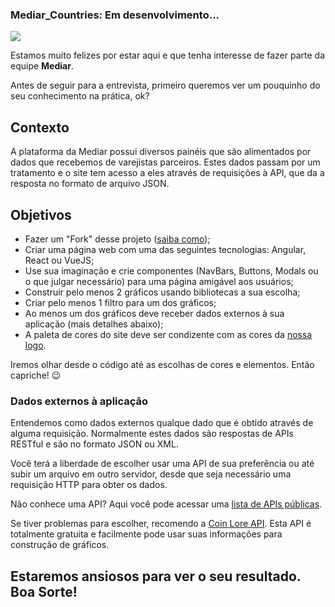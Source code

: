### Mediar_Countries: Em desenvolvimento...

![](https://mediarsolutions.com/wp-content/uploads/2021/02/teste_tecnico_front.png)

Estamos muito felizes por estar aqui e que tenha interesse de fazer parte da equipe **Mediar**.

Antes de seguir para a entrevista, primeiro queremos ver um pouquinho do seu conhecimento na prática, ok?

## Contexto
A plataforma da Mediar possui diversos painéis que são alimentados por dados que recebemos de varejistas parceiros. Estes dados passam por um tratamento e o site tem acesso a eles através de requisições à API, que da a resposta no formato de arquivo JSON.

## Objetivos
- Fazer um "Fork" desse projeto ([saiba como](https://docs.github.com/en/github/getting-started-with-github/fork-a-repo));
- Criar uma página web com uma das seguintes tecnologias: Angular, React ou VueJS;
- Use sua imaginação e crie componentes (NavBars, Buttons, Modals ou o que julgar necessário) para uma página amigável aos usuários;
- Construir pelo menos 2 gráficos usando bibliotecas a sua escolha;
- Criar pelo menos 1 filtro para um dos gráficos;
- Ao menos um dos gráficos deve receber dados externos à sua aplicação (mais detalhes abaixo);
- A paleta de cores do site deve ser condizente com as cores da [nossa logo](https://mediarsolutions.com/wp-content/uploads/2021/02/teste_tecnico_front-2.png).

Iremos olhar desde o código até as escolhas de cores e elementos. Então capriche! 😉

### Dados externos à aplicação
Entendemos como dados externos qualque dado que é obtido através de alguma requisição. Normalmente estes dados são respostas de APIs RESTful e são no formato JSON ou XML.

Você terá a liberdade de escolher usar uma API de sua preferência ou até subir um arquivo em outro servidor, desde que seja necessário uma requisição HTTP para obter os dados.

Não conhece uma API? Aqui você pode acessar uma [lista de APIs públicas](https://github.com/public-apis/public-apis).

Se tiver problemas para escolher, recomendo a [Coin Lore API](https://www.coinlore.com/pt/cryptocurrency-data-api). Esta API é totalmente gratuita e facilmente pode usar suas informações para construção de gráficos.

## Estaremos ansiosos para ver o seu resultado. Boa Sorte!
